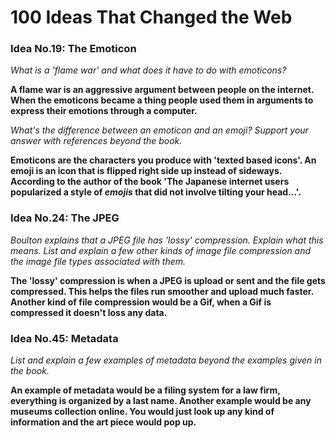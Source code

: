 # 100 Ideas That Changed the Web

### Idea No.19: The Emoticon

*What is a 'flame war' and what does it have to do with emoticons?*

**A flame war is an aggressive argument between people on the internet. When the emoticons became a thing people used them in arguments to express their emotions through a computer.**

*What's the difference between an emoticon and an emoji? Support your answer with references beyond the book.*

**Emoticons are the characters you produce with 'texted based icons'. An emoji is an icon that is flipped right side up instead of sideways. According to the author of the book 'The Japanese internet users popularized a style of *emojis* that did not involve tilting your head...'.**

### Idea No.24: The JPEG

*Boulton explains that a JPEG file has 'lossy' compression. Explain what this means. List and explain a few other kinds of image file compression and the image file types associated with them.*

**The 'lossy' compression is when a JPEG is upload or sent and the file gets compressed. This helps the files run smoother and upload much faster. Another kind of file compression would be a Gif, when a Gif is compressed it doesn't loss any data.**

### Idea No.45: Metadata

*List and explain a few examples of metadata beyond the examples given in the book.*

**An example of metadata would be a filing system for a law firm, everything is organized by a last name. Another example would be any museums collection online. You would just look up any kind of information and the art piece would pop up.**

